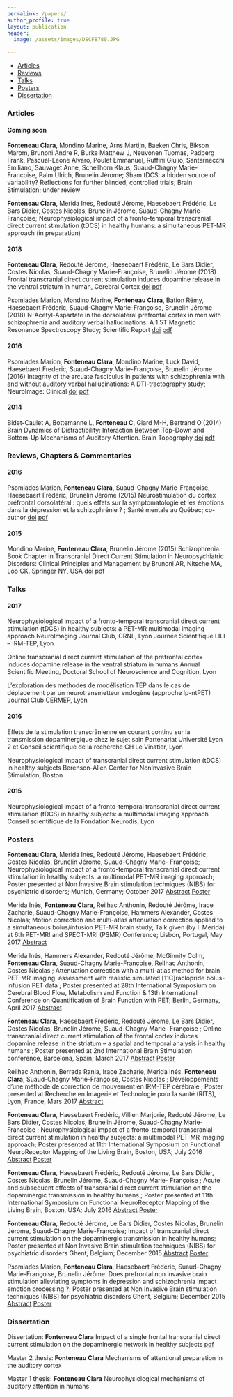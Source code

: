 ```yaml
---
permalink: /papers/
author_profile: true
layout: publication
header:
  image: /assets/images/DSCF8780.JPG

---
```


<div class="navbar">
	<div class="navbar-inner">
		<ul class="nav">
			<li><a href="#articles">Articles</a></li>
			<li><a href="#reviews">Reviews</a></li>
			<li><a href="#talks">Talks</a></li>
			<li><a href="#posters">Posters</a></li>
			<li><a href="#thesis">Dissertation</a></li>
		</ul>
	</div>
</div>

### <a name="articles"></a> Articles
#### Coming soon
**Fonteneau Clara**, Mondino Marine, Arns Martijn, Baeken Chris, Bikson Marom, Brunoni Andre R, Burke Matthew J, Neuvonen Tuomas, Padberg Frank, Pascual-Leone Alvaro, Poulet Emmanuel, Ruffini Giulio, Santarnecchi Emiliano, Sauvaget Anne, Schellhorn Klaus, Suaud-Chagny Marie-Francoise, Palm Ulrich, Brunelin Jérome; Sham tDCS: a hidden source of variability? Reflections for further blinded, controlled trials; Brain Stimulation; under review

**Fonteneau Clara**, Merida Ines, Redouté Jérome, Haesebaert Frédéric, Le Bars Didier, Costes Nicolas, Brunelin Jérome, Suaud-Chagny Marie-Françoise; Neurophysiological impact of a fronto-temporal transcranial direct current stimulation (tDCS) in healthy humans: a simultaneous PET-MR approach (in preparation)

#### 2018
**Fonteneau Clara**, Redouté Jérome, Haesebaert Frédéric, Le Bars Didier, Costes Nicolas, Suaud-Chagny Marie-Françoise, Brunelin Jérome (2018) Frontal transcranial direct current stimulation induces dopamine release in the ventral striatum in human, Cerebral Cortex [doi](https://doi.org/10.1093/cercor/bhy093) [pdf](/Papers/Fonteneau_2018.pdf)

Psomiades Marion, Mondino Marine, **Fonteneau Clara**, Bation Rémy, Haesebaert Fréderic, Suaud-Chagny Marie-Françoise, Brunelin Jérome (2018) N-Acetyl-Aspartate in the dorsolateral prefrontal cortex in men with schizophrenia and auditory verbal hallucinations: A 1.5T Magnetic Resonance Spectroscopy Study; Scientific Report [doi](http://dx.doi.org/10.1038/s41598-018-22597-y) [pdf](/Papers/Psomiades_2018.pdf)

#### 2016
Psomiades Marion, **Fonteneau Clara**, Mondino Marine, Luck David, Haesebaert Frederic, Suaud-Chagny Marie-Françoise, Brunelin Jérome (2016) Integrity of the arcuate fasciculus in patients with schizophrenia with and without auditory verbal hallucinations: A DTI-tractography study; NeuroImage: Clinical [doi](http://dx.doi.org/10.1016/j.nicl.2016.04.013) [pdf](/Papers/Psomiades_2016.pdf)

#### 2014
Bidet-Caulet A, Bottemanne L, **Fonteneau C**, Giard M-H, Bertrand O (2014) Brain Dynamics of Distractibility: Interaction Between Top-Down and Bottom-Up Mechanisms of Auditory Attention. Brain Topography [doi](http://dx.doi.org/10.1007/s10548-014-0354-x) [pdf](/Papers/Bidet-Caulet_2013.pdf)

### <a name="reviews"></a> Reviews, Chapters & Commentaries
#### 2016
Psomiades Marion, **Fonteneau Clara**, Suaud-Chagny Marie-Françoise, Haesebaert Frédéric, Brunelin Jérôme (2015) Neurostimulation du cortex préfrontal dorsolatéral : quels effets sur la symptomatologie et les émotions dans la dépression et la schizophrénie ? ; Santé mentale au Québec; co-author [doi](http://dx.doi.org/10.7202/1036972ar) [pdf](/Papers/Psomiades_Rev_2016.pdf)

#### 2015
Mondino Marine, **Fonteneau Clara**, Brunelin Jérome (2015) Schizophrenia. Book Chapter in Transcranial Direct Current Stimulation in Neuropsychiatric Disorders: Clinical Principles and Management by Brunoni AR, Nitsche MA, Loo CK. Springer NY, USA [doi](https://doi.org/10.1007/978-3-319-33967-2) [pdf](/Papers/Mondino_Chap_2015.pdf)

### <a name="talks"></a> Talks
#### 2017
Neurophysiological impact of a fronto-temporal transcranial direct current stimulation (tDCS) in healthy subjects: a PET-MR multimodal imaging approach
NeuroImaging Journal Club, CRNL, Lyon Journée Scientifique LILI – IRM-TEP, Lyon

Online transcranial direct current stimulation of the prefrontal cortex induces dopamine release in the ventral striatum in humans
Annual Scientific Meeting, Doctoral School of Neuroscience and Cognition, Lyon

L’exploration des méthodes de modélisation TEP dans le cas de déplacement par un neurotransmetteur endogène (approche lp-ntPET)
Journal Club CERMEP, Lyon

#### 2016
Effets de la stimulation transcrânienne en courant continu sur la transmission dopaminergique chez le sujet sain
Partenariat Université Lyon 2 et Conseil scientifique de la recherche CH Le Vinatier, Lyon

Neurophysiological impact of transcranial direct current stimulation (tDCS) in healthy subjects
Berenson-Allen Center for NonInvasive Brain Stimulation, Boston

#### 2015
Neurophysiological impact of a fronto-temporal transcranial direct current stimulation (tDCS) in healthy subjects: a multimodal imaging approach
Conseil scientifique de la Fondation Neurodis, Lyon

### <a name="posters"></a> Posters
**Fonteneau Clara**, Merida Inès, Redouté Jérome, Haesebaert Frédéric, Costes Nicolas, Brunelin Jérome, Suaud-Chagny Marie- Françoise; Neurophysiological impact of a fronto-temporal transcranial direct current stimulation in healthy subjects: a multimodal PET-MR imaging approach; Poster presented at Non Invasive Brain stimulation techniques (NIBS) for psychiatric disorders; Munich, Germany; October 2017 [Abstract](/Papers/2017_Abstract_COMBISTIM_ECBSP.pdf) [Poster](/Papers/2017_Poster_COMBISTIM_ECBSP.pdf)

Merida Inés, **Fonteneau Clara**, Reilhac Anthonin, Redouté Jérôme, Irace Zacharie, Suaud-Chagny Marie-Françoise, Hammers Alexander, Costes Nicolas; Motion correction and multi-atlas attenuation correction applied to a simultaneous bolus/infusion PET-MR brain study; Talk given (by I. Merida) at 6th PET-MRI and SPECT-MRI (PSMR) Conference; Lisbon, Portugal, May 2017 [Abstract](/Papers/2017_Abstract_PSMR.pdf)

Merida Inés, Hammers Alexander, Redouté Jérôme, McGinnity Colm, **Fonteneau Clara**, Suaud-Chagny Marie-Françoise, Reilhac Anthonin, Costes Nicolas ; Attenuation correction with a multi-atlas method for brain PET-MR imaging: assessment with realistic simulated [11C]raclopride bolus-infusion PET data ; Poster presented at 28th International Symposium on Cerebral Blood Flow, Metabolism and Function & 13th International Conference on Quantification of Brain Function with PET; Berlin, Germany, April 2017 [Abstract](/Papers/2017_Abstract_BrainPET.pdf)

**Fonteneau Clara**, Haesebaert Frédéric, Redouté Jérome, Le Bars Didier, Costes Nicolas, Brunelin Jérome, Suaud-Chagny Marie- Françoise ; Online transcranial direct current stimulation of the frontal cortex induces dopamine release in the striatum – a spatial and temporal analysis in healthy humans ; Poster presented at 2nd International Brain Stimulation conference, Barcelona, Spain; March 2017 [Abstract](/Papers/2017_Abstract_DOPASTIM_BrainStim.pdf) [Poster](/Papers/2017_Poster_DOPASTIM_BrainStim.pdf)

Reilhac Anthonin, Berrada Rania, Irace Zacharie, Merida Inés, **Fonteneau Clara**, Suaud-Chagny Marie-Françoise, Costes Nicolas ; Développements d’une méthode de correction de mouvement en IRM-TEP cérébrale ; Poster presented at Recherche en Imagerie et Technologie pour la santé (RITS), Lyon, France, Mars 2017 [Abstract](/Papers/2017_Abstract_RITS.pdf)

**Fonteneau Clara**, Haesebaert Frédéric, Villien Marjorie, Redouté Jérome, Le Bars Didier, Costes Nicolas, Brunelin Jérome, Suaud-Chagny Marie-Françoise ; Neurophysiological impact of a fronto-temporal transcranial direct current stimulation in healthy subjects: a multimodal PET-MR imaging approach; Poster presented at 11th International Symposium on Functional NeuroReceptor Mapping of the Living Brain, Boston, USA; July 2016 [Abstract](/Papers/2016_Abstract_COMBISTIM_NRM.pdf) [Poster](/Papers/2016_Poster_COMBISTIM_NRM.pdf)

**Fonteneau Clara**, Haesebaert Frédéric, Redouté Jérome, Le Bars Didier, Costes Nicolas, Brunelin Jérome, Suaud-Chagny Marie- Françoise ; Acute and subsequent effects of transcranial direct current stimulation on the dopaminergic transmission in healthy humans ; Poster presented at 11th International Symposium on Functional NeuroReceptor Mapping of the Living Brain, Boston, USA; July 2016 [Abstract](/Papers/2016_Abstract_DOPASTIM_NRM.pdf) [Poster](/Papers/2016_Poster_DOPASTIM_NRM.pdf)

**Fonteneau Clara**, Redouté Jérome, Le Bars Didier, Costes Nicolas, Brunelin Jérome, Suaud-Chagny Marie-Françoise; Impact of transcranial direct current stimulation on the dopaminergic transmission in healthy humans; Poster presented at Non Invasive Brain stimulation techniques (NIBS) for psychiatric disorders Ghent, Belgium; December 2015 [Abstract](/Papers/2015_Abstract_DOPASTIM_Ghent.pdf) [Poster](/Papers/2015_Poster_DOPASTIM_Ghent.pdf)

Psomiades Marion, **Fonteneau Clara**, Haesebaert Frédéric, Suaud-Chagny Marie-Françoise, Brunelin Jérôme. Does prefrontal non invasive brain stimulation alleviating symptoms in depression and schizophrenia impact emotion processing ?; Poster presented at Non Invasive Brain stimulation techniques (NIBS) for psychiatric disorders Ghent, Belgium; December 2015 [Abstract](/Papers/2015_Abstract_Emotion_Ghent.pdf) [Poster](/Papers/2015_Poster_Emotion_Ghent.pdf)


### <a name="thesis"></a> Dissertation
Dissertation: **Fonteneau Clara** Impact of a single frontal transcranial direct current stimulation on the dopaminergic network in healthy subjects [pdf](/Papers/ThesisDissertation.pdf)

Master 2 thesis: **Fonteneau Clara** Mechanisms of attentional preparation in the auditory cortex

Master 1 thesis: **Fonteneau Clara** Neurophysiological mechanisms of auditory attention in humans
